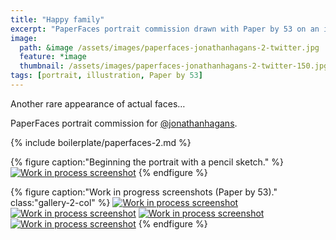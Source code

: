 ```yaml
---
title: "Happy family"
excerpt: "PaperFaces portrait commission drawn with Paper by 53 on an iPad."
image: 
  path: &image /assets/images/paperfaces-jonathanhagans-2-twitter.jpg 
  feature: *image
  thumbnail: /assets/images/paperfaces-jonathanhagans-2-twitter-150.jpg
tags: [portrait, illustration, Paper by 53]
---
```


Another rare appearance of actual faces…

PaperFaces portrait commission for <a href="https://twitter.com/jonathanhagans">@jonathanhagans</a>.

{% include boilerplate/paperfaces-2.md %}

{% figure caption:"Beginning the portrait with a pencil sketch." %}
[![Work in process screenshot](/assets/images/paperfaces-jonathanhagans-2-process-1-750.jpg)](/assets/images/paperfaces-jonathanhagans-2-process-1-lg.jpg)
{% endfigure %}

{% figure caption:"Work in progress screenshots (Paper by 53)." class:"gallery-2-col" %}
[![Work in process screenshot](/assets/images/paperfaces-jonathanhagans-2-process-2-600.jpg)](/assets/images/paperfaces-jonathanhagans-2-process-2-lg.jpg)
[![Work in process screenshot](/assets/images/paperfaces-jonathanhagans-2-process-3-600.jpg)](/assets/images/paperfaces-jonathanhagans-2-process-3-lg.jpg)
[![Work in process screenshot](/assets/images/paperfaces-jonathanhagans-2-process-4-600.jpg)](/assets/images/paperfaces-jonathanhagans-2-process-4-lg.jpg)
[![Work in process screenshot](/assets/images/paperfaces-jonathanhagans-2-process-5-600.jpg)](/assets/images/paperfaces-jonathanhagans-2-process-5-lg.jpg)
{% endfigure %}
